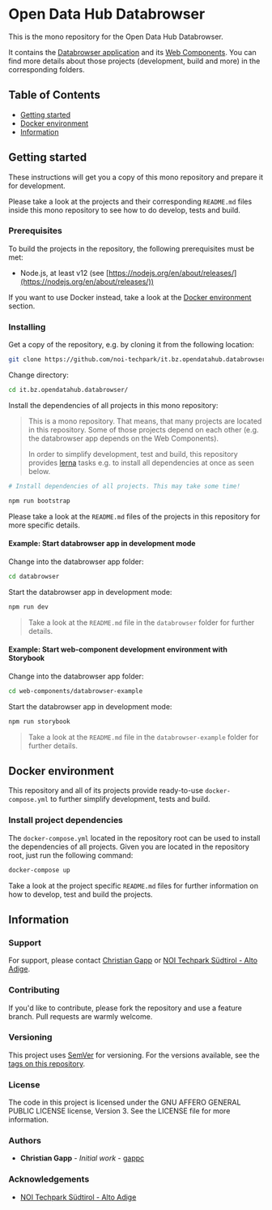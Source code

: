 # Open Data Hub Databrowser

This is the mono repository for the Open Data Hub Databrowser.

It contains the [Databrowser application](./databrowser) and its [Web Components](./web-components). You can find more details about those projects (development, build and more) in the corresponding folders.

## Table of Contents

- [Getting started](#getting-started)
- [Docker environment](#docker-environment)
- [Information](#information)

## Getting started

These instructions will get you a copy of this mono repository and prepare it for development.

Please take a look at the projects and their corresponding `README.md` files inside this mono repository to see
how to do develop, tests and build.

### Prerequisites

To build the projects in the repository, the following prerequisites must be met:

- Node.js, at least v12 (see [https://nodejs.org/en/about/releases/](https://nodejs.org/en/about/releases/))

If you want to use Docker instead, take a look at the [Docker environment](#docker-environment) section.

### Installing

Get a copy of the repository, e.g. by cloning it from the following location:

```bash
git clone https://github.com/noi-techpark/it.bz.opendatahub.databrowser
```

Change directory:

```bash
cd it.bz.opendatahub.databrowser/
```

Install the dependencies of all projects in this mono repository:

> This is a mono repository. That means, that many projects are located in this repository. Some of
> those projects depend on each other (e.g. the databrowser app depends on the Web Components).
>
> In order to simplify development, test and build, this repository provides [lerna](https://lerna.js.org/)
> tasks e.g. to install all dependencies at once as seen below.

```bash
# Install dependencies of all projects. This may take some time!

npm run bootstrap
```

Please take a look at the `README.md` files of the projects in this repository for more specific details.

#### Example: Start databrowser app in development mode

Change into the databrowser app folder:

```bash
cd databrowser
```

Start the databrowser app in development mode:

```bash
npm run dev
```

> Take a look at the `README.md` file in the `databrowser` folder for further details.

#### Example: Start web-component development environment with Storybook

Change into the databrowser app folder:

```bash
cd web-components/databrowser-example
```

Start the databrowser app in development mode:

```bash
npm run storybook
```

> Take a look at the `README.md` file in the `databrowser-example` folder for further details.

## Docker environment

This repository and all of its projects provide ready-to-use `docker-compose.yml` to further simplify
development, tests and build.

### Install project dependencies

The `docker-compose.yml` located in the repository root can be used to install the dependencies of
all projects. Given you are located in the repository root, just run the following command:

```bash
docker-compose up
```

Take a look at the project specific `README.md` files for further information on how to develop, test and
build the projects.

## Information

### Support

For support, please contact [Christian Gapp](https://github.com/gappc) or
[NOI Techpark Südtirol - Alto Adige](https://noi.bz.it/en).

### Contributing

If you'd like to contribute, please fork the repository and use a feature
branch. Pull requests are warmly welcome.

### Versioning

This project uses [SemVer](https://semver.org/) for versioning. For the versions available,
see the [tags on this repository](https://github.com/noi-techpark/it.bz.opendatahub.databrowser/tags).

### License

The code in this project is licensed under the GNU AFFERO GENERAL PUBLIC LICENSE license, Version 3. See the LICENSE file for more information.

### Authors

- **Christian Gapp** - *Initial work* - [gappc](https://github.com/gappc)

### Acknowledgements

- [NOI Techpark Südtirol - Alto Adige](https://noi.bz.it/en)